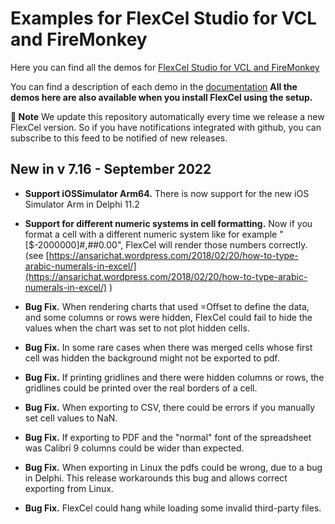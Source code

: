 ﻿# Examples for FlexCel Studio for VCL and FireMonkey

Here you can find all the demos for [FlexCel Studio for VCL and FireMonkey](http://www.tmssoftware.com/site/flexcel.asp)

You can find a description of each demo in the [documentation](https://doc.tmssoftware.com/flexcel/vcl/index.html)
**All the demos here are also available when you install FlexCel using the setup.**

**:book: Note** We update this repository automatically every time we release a new FlexCel version. So if you have notifications integrated with github, you can subscribe to this feed to be notified of new releases.


## New in v 7.16 - September 2022


- **Support iOSSimulator Arm64.** There is now support for the new iOS Simulator Arm in Delphi 11.2

- **Support for different numeric systems in cell formatting.** Now if you format a cell with a different numeric system like for example "[$-2000000]#,##0.00", FlexCel will render those numbers correctly. (see [https://ansarichat.wordpress.com/2018/02/20/how-to-type-arabic-numerals-in-excel/](https://ansarichat.wordpress.com/2018/02/20/how-to-type-arabic-numerals-in-excel/) )

- **Bug Fix.** When rendering charts that used =Offset to define the data, and some columns or rows were hidden, FlexCel could fail to hide the values when the chart was set to not plot hidden cells.

- **Bug Fix.** In some rare cases when there was merged cells whose first cell was hidden the background might not be exported to pdf.

- **Bug Fix.** If printing gridlines and there were hidden columns or rows, the gridlines could be printed over the real borders of a cell.

- **Bug Fix.** When exporting to CSV, there could be errors if you manually set cell values to NaN.

- **Bug Fix.** If exporting to PDF and the "normal" font of the spreadsheet was Calibri 9 columns could be wider than expected.

- **Bug Fix.** When exporting in Linux the pdfs could be wrong, due to a bug in Delphi. This release workarounds this bug and allows correct exporting from Linux.

- **Bug Fix.** FlexCel could hang while loading some invalid third-party files.

